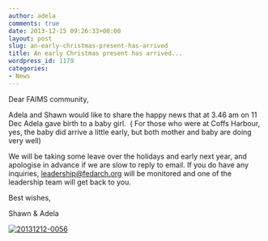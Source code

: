 ```yaml
---
author: adela
comments: true
date: 2013-12-15 09:26:33+00:00
layout: post
slug: an-early-christmas-present-has-arrived
title: An early Christmas present has arrived...
wordpress_id: 1179
categories:
- News
---
```


Dear FAIMS community,

Adela and Shawn would like to share the happy news that at 3.46 am on 11 Dec Adela gave birth to a baby girl.  ( For those who were at Coffs Harbour, yes, the baby did arrive a little early, but both mother and baby are doing very well)

We will be taking some leave over the holidays and early next year, and apologise in advance if we are slow to reply to email. If you do have any inquiries, leadership@fedarch.org will be monitored and one of the leadership team will get back to you.

Best wishes,

Shawn & Adela

[![20131212-0056](wp-content/uploads//2013/12/20131212-0056-300x225.jpg)](wp-content/uploads//2013/12/20131212-0056.jpg)
